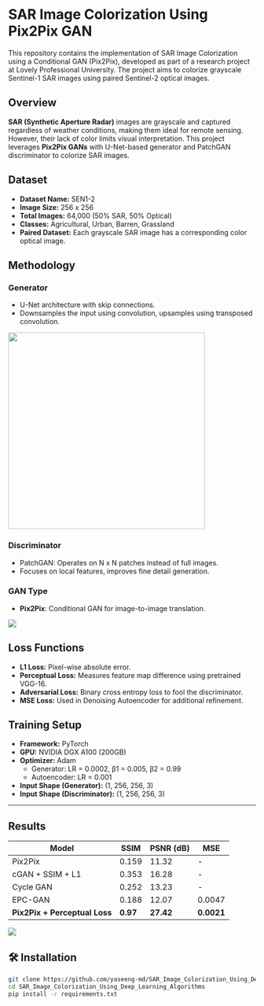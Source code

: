 # SAR Image Colorization Using Pix2Pix GAN

This repository contains the implementation of SAR Image Colorization using a Conditional GAN (Pix2Pix), developed as part of a research project at Lovely Professional University. The project aims to colorize grayscale Sentinel-1 SAR images using paired Sentinel-2 optical images.


## Overview

**SAR (Synthetic Aperture Radar)** images are grayscale and captured regardless of weather conditions, making them ideal for remote sensing. However, their lack of color limits visual interpretation. This project leverages **Pix2Pix GANs** with U-Net-based generator and PatchGAN discriminator to colorize SAR images.



## Dataset

- **Dataset Name:** SEN1-2
- **Image Size:** 256 x 256
- **Total Images:** 64,000 (50% SAR, 50% Optical)
- **Classes:** Agricultural, Urban, Barren, Grassland
- **Paired Dataset:** Each grayscale SAR image has a corresponding color optical image.



##  Methodology

### Generator
- U-Net architecture with skip connections.
- Downsamples the input using convolution, upsamples using transposed convolution.

<img src="https://github.com/yaseeng-md/SAR_Image_Colorization_Using_Deep_Learning_Algorithms/blob/main/Images/UNet.png" width="400"/>


### Discriminator
- PatchGAN: Operates on N x N patches instead of full images.
- Focuses on local features, improves fine detail generation.

###  GAN Type
- **Pix2Pix**: Conditional GAN for image-to-image translation.

<img src="https://github.com/yaseeng-md/SAR_Image_Colorization_Using_Deep_Learning_Algorithms/blob/main/Images/pix2pix.png"/>



## Loss Functions

- **L1 Loss:** Pixel-wise absolute error.
- **Perceptual Loss:** Measures feature map difference using pretrained VGG-16.
- **Adversarial Loss:** Binary cross entropy loss to fool the discriminator.
- **MSE Loss:** Used in Denoising Autoencoder for additional refinement.

## Training Setup

- **Framework:** PyTorch
- **GPU:** NVIDIA DGX A100 (200GB)
- **Optimizer:** Adam
  - Generator: LR = 0.0002, β1 = 0.005, β2 = 0.99
  - Autoencoder: LR = 0.001
- **Input Shape (Generator):** (1, 256, 256, 3)
- **Input Shape (Discriminator):** (1, 256, 256, 3)

---

##  Results

| Model                          | SSIM   | PSNR (dB) | MSE     |
|-------------------------------|--------|-----------|---------|
| Pix2Pix                       | 0.159  | 11.32     | -       |
| cGAN + SSIM + L1              | 0.353  | 16.28     | -       |
| Cycle GAN                     | 0.252  | 13.23     | -       |
| EPC-GAN                       | 0.188  | 12.07     | 0.0047  |
| **Pix2Pix + Perceptual Loss** | **0.97** | **27.42** | **0.0021** |

<img src="https://github.com/yaseeng-md/SAR_Image_Colorization_Using_Deep_Learning_Algorithms/blob/main/Images/Pix2Pix%20%2B%20Percep%20Results2.png"/>

## 🛠️ Installation

```bash
git clone https://github.com/yaseeng-md/SAR_Image_Colorization_Using_Deep_Learning_Algorithms.git
cd SAR_Image_Colorization_Using_Deep_Learning_Algorithms
pip install -r requirements.txt

